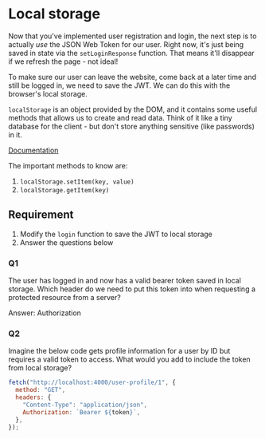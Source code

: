 # Local storage

Now that you've implemented user registration and login, the next step is to actually _use_ the JSON Web Token for our user. Right now, it's just being saved in state via the `setLoginResponse` function. That means it'll disappear if we refresh the page - not ideal!

To make sure our user can leave the website, come back at a later time and still be logged in, we need to save the JWT. We can do this with the browser's local storage.

`localStorage` is an object provided by the DOM, and it contains some useful methods that allows us to create and read data. Think of it like a tiny database for the client - but don't store anything sensitive (like passwords) in it.

[Documentation](https://developer.mozilla.org/en-US/docs/Web/API/Window/localStorage)

The important methods to know are:

1. `localStorage.setItem(key, value)`
2. `localStorage.getItem(key)`

## Requirement

1. Modify the `login` function to save the JWT to local storage
2. Answer the questions below

### Q1

The user has logged in and now has a valid bearer token saved in local storage. Which header do we need to put this token into when requesting a protected resource from a server?

Answer: Authorization

### Q2

Imagine the below code gets profile information for a user by ID but requires a valid token to access. What would you add to include the token from local storage?

```js
fetch("http://localhost:4000/user-profile/1", {
  method: "GET",
  headers: {
    "Content-Type": "application/json",
    Authorization: `Bearer ${token}`,
  },
});
```
